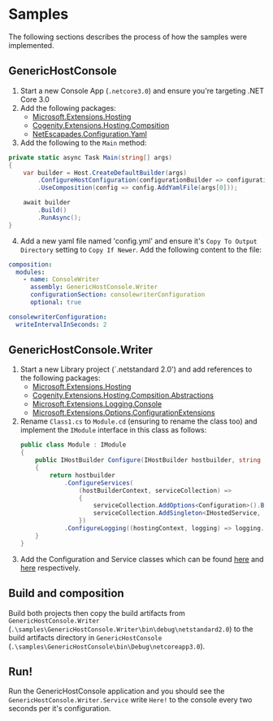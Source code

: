 # Samples

The following sections describes the process of how the samples were implemented.

## GenericHostConsole

1. Start a new Console App (`.netcore3.0`) and ensure you're targeting .NET Core 3.0
2. Add the following packages:
    * [Microsoft.Extensions.Hosting](https://www.nuget.org/packages/Microsoft.Extensions.Hosting)
    * [Cogenity.Extensions.Hosting.Compsition](https://www.nuget.org/packages/Cogenity.Extensions.Hosting.Composition)
    * [NetEscapades.Configuration.Yaml](https://www.nuget.org/packages/NetEscapades.Configuration.Yaml)
3. Add the following to the `Main` method:

```c#
private static async Task Main(string[] args)
{
    var builder = Host.CreateDefaultBuilder(args)
        .ConfigureHostConfiguration(configurationBuilder => configurationBuilder.AddCommandLine(args))
        .UseComposition(config => config.AddYamlFile(args[0]));

    await builder
        .Build()
        .RunAsync();
}
```
4. Add a new yaml file named 'config.yml' and ensure it's `Copy To Output Directory` setting to `Copy If Newer`. Add the following content to the file:

```yml
composition:
  modules:
    - name: ConsoleWriter
      assembly: GenericHostConsole.Writer
      configurationSection: consolewriterConfiguration
      optional: true

consolewriterConfiguration:
  writeIntervalInSeconds: 2
```

## GenericHostConsole.Writer

1. Start a new Library project (`.netstandard 2.0') and add references to the following packages:
    * [Microsoft.Extensions.Hosting](https://www.nuget.org/packages/Microsoft.Extensions.Hosting)
    * [Cogenity.Extensions.Hosting.Compsition.Abstractions](https://www.nuget.org/packages/Cogenity.Extensions.Hosting.Composition.Abstractions)
    * [Microsoft.Extensions.Logging.Console](https://www.nuget.org/packages/Microsoft.Extensions.Logging.Console)
    * [Microsoft.Extensions.Options.ConfigurationExtensions](https://www.nuget.org/packages/Microsoft.Extensions.Options.ConfigurationExtensions)
2. Rename `Class1.cs` to `Module.cd` (ensuring to rename the class too) and implement the `IModule` interface in this class as follows:
    ```c#
    public class Module : IModule
    {
        public IHostBuilder Configure(IHostBuilder hostbuilder, string configurationSection)
        {
            return hostbuilder
                .ConfigureServices(
                    (hostBuilderContext, serviceCollection) =>
                    {
                        serviceCollection.AddOptions<Configuration>().Bind(hostBuilderContext.Configuration.GetSection(configurationSection));
                        serviceCollection.AddSingleton<IHostedService, Service>();
                    })
                .ConfigureLogging((hostingContext, logging) => logging.AddConsole());
        }
    }
    ```
3. Add the Configuration and Service classes which can be found [here](https://github.com/ibebbs/Cogenity.Extensions.Hosting.Composition/blob/master/samples/GenericHostConsole.Writer/Configuration.cs) and [here](https://github.com/ibebbs/Cogenity.Extensions.Hosting.Composition/blob/master/samples/GenericHostConsole.Writer/Service.cs) respectively.

## Build and composition

Build both projects then copy the build artifacts from `GenericHostConsole.Writer` (`.\samples\GenericHostConsole.Writer\bin\debug\netstandard2.0`) to the build artifacts directory in `GenericHostConsole` (`.\samples\GenericHostConsole\bin\Debug\netcoreapp3.0`).

## Run!

Run the GenericHostConsole application and you should see the `GenericHostConsole.Writer.Service` write `Here!` to the console every two seconds per it's configuration.


